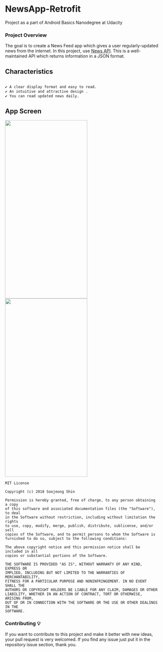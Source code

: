 # NewsApp-Retrofit

Project as a part of Android Basics Nanodegree at Udacity

### Project Overview

The goal is to create a News Feed app which gives a user regularly-updated news from the internet.
In this project, use [News API](https://newsapi.org/). 
This is a well-maintained API which returns information in a JSON format.

## Characteristics 

```bash

✔ A clear display format and easy to read. 
✔ An intuitive and attractive design .
✔ You can read updated news daily.

```

## App Screen
<img src="https://github.com/JahidHasanCO/NewsApp-Retrofit/blob/master/ART/App.png" width="270" height="585"> <img src="https://github.com/JahidHasanCO/NewsApp-Retrofit/blob/master/ART/App%20Dark.png" width="270" height="585">


```
MIT License

Copyright (c) 2018 Soojeong Shin

Permission is hereby granted, free of charge, to any person obtaining a copy
of this software and associated documentation files (the "Software"), to deal
in the Software without restriction, including without limitation the rights
to use, copy, modify, merge, publish, distribute, sublicense, and/or sell
copies of the Software, and to permit persons to whom the Software is
furnished to do so, subject to the following conditions:

The above copyright notice and this permission notice shall be included in all
copies or substantial portions of the Software.

THE SOFTWARE IS PROVIDED "AS IS", WITHOUT WARRANTY OF ANY KIND, EXPRESS OR
IMPLIED, INCLUDING BUT NOT LIMITED TO THE WARRANTIES OF MERCHANTABILITY,
FITNESS FOR A PARTICULAR PURPOSE AND NONINFRINGEMENT. IN NO EVENT SHALL THE
AUTHORS OR COPYRIGHT HOLDERS BE LIABLE FOR ANY CLAIM, DAMAGES OR OTHER
LIABILITY, WHETHER IN AN ACTION OF CONTRACT, TORT OR OTHERWISE, ARISING FROM,
OUT OF OR IN CONNECTION WITH THE SOFTWARE OR THE USE OR OTHER DEALINGS IN THE
SOFTWARE.
```

### Contributing 💡
If you want to contribute to this project and make it better with new ideas, your pull request is very welcomed.
If you find any issue just put it in the repository issue section, thank you.

